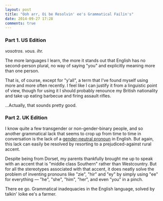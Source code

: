 ```yaml
---
layout: post
title: "Ooh arr, Oi be Resolvin' ee's Grammatical Failin's"
date: 2014-09-27 17:28
comments: true
---
```


### Part 1. US Edition

*vosotros. vous. ihr.*

The more languages I learn, the more it stands out that English has no second-person plural, no way of saying "you" and explicitly meaning more than one person.

That is, of course, except for "y'all", a term that I've found myself using more and more often recently. I feel like I can justify it from a linguistic point of view, though for using it I should probably renounce my British nationality and take up eating barbecue and firing assault rifles.

...Actually, that sounds pretty good.

### Part 2. UK Edition

I know quite a few transgender or non-gender-binary people, and so another grammatical lack that seems to crop up from time to time in conversation is the lack of a [gender-neutral pronoun](http://genderneutralpronoun.wordpress.com/) in English. But again, this lack can easily be resolved by resorting to a prejudiced-against rural accent.

Despite being from Dorset, my parents thankfully brought me up to speak with an accent that is "middle class Southern" rather than Westcountry. But for all the stereotypes associated with that accent, it does neatly solve the problem of inventing pronouns like "zie", "hir" and "ey" by simply using "ee" for everything &mdash; "he", "she", "him", "her", and even "you" in a pinch.

There ee go. Grammatical inadequacies in the English language, solved by talkin' loike ee's a farmer.
